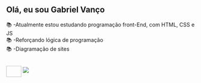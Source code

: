 ## Olá, eu sou Gabriel Vanço

📚 -Atualmente estou estudando programação front-End, com HTML, CSS e JS<br>
📚 -Reforçando lógica de programação <br>
📚 -Diagramação de sites<br>

<div style= "display: inline_block"><br>
<img align="center" height="30" width="40" src"https://cdn.jsdelivr.net/gh/devicons/devicon@latest/icons/html5/html5-original.svg">

 <img src="https://cdn.jsdelivr.net/gh/devicons/devicon@latest/icons/html5/html5-original.svg" />
          
